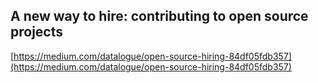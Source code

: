 ## A new way to hire: contributing to open source projects
  
  [https://medium.com/datalogue/open-source-hiring-84df05fdb357](https://medium.com/datalogue/open-source-hiring-84df05fdb357)